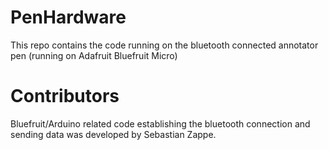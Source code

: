 # PenHardware
This repo contains the code running on the bluetooth connected annotator pen (running on Adafruit Bluefruit Micro)

# Contributors
Bluefruit/Arduino related code establishing the bluetooth connection and sending data was developed by Sebastian Zappe.
